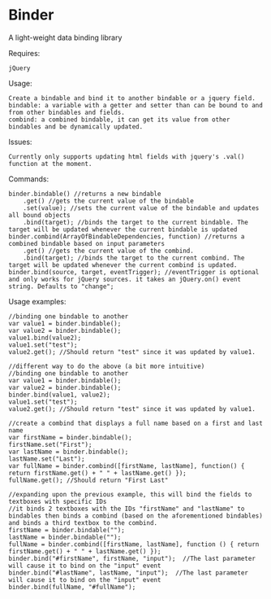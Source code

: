 # Binder  

A light-weight data binding library  

Requires:
	
	jQuery

Usage:  

	Create a bindable and bind it to another bindable or a jquery field.  
	bindable: a variable with a getter and setter than can be bound to and from other bindables and fields.  
	combind: a combined bindable, it can get its value from other bindables and be dynamically updated.  

Issues:  

	Currently only supports updating html fields with jquery's .val() function at the moment.  

Commands:  

	binder.bindable() //returns a new bindable  
		.get() //gets the current value of the bindable  
		.set(value); //sets the current value of the bindable and updates all bound objects  
		.bind(target); //binds the target to the current bindable. The target will be updated whenever the current bindable is updated
	binder.combind(ArrayOfBindableDependencies, function) //returns a combined bindable based on input parameters  
		.get() //gets the current value of the combind.  
		.bind(target); //binds the target to the current combind. The target will be updated whenever the current combind is updated.
	binder.bind(source, target, eventTrigger); //eventTrigger is optional and only works for jQuery sources. it takes an jQuery.on() event string. Defaults to "change"; 

Usage examples:  

	//binding one bindable to another  
	var value1 = binder.bindable();  
	var value2 = binder.bindable();  
	value1.bind(value2);  
	value1.set("test");  
	value2.get(); //Should return "test" since it was updated by value1.  

	//different way to do the above (a bit more intuitive)  
	//binding one bindable to another  
	var value1 = binder.bindable();  
	var value2 = binder.bindable();  
	binder.bind(value1, value2);  
	value1.set("test");  
	value2.get(); //Should return "test" since it was updated by value1.  

	//create a combind that displays a full name based on a first and last name  
	var firstName = binder.bindable();  
	firstName.set("First");  
	var lastName = binder.bindable();  
	lastName.set("Last");  
	var fullName = binder.combind([firstName, lastName], function() { return firstName.get() + " " + lastName.get() });  
	fullName.get(); //Should return "First Last"  

	//expanding upon the previous example, this will bind the fields to textboxes with specific IDs  
	//it binds 2 textboxes with the IDs "firstName" and "lastName" to bindables then binds a combind (based on the aforementioned bindables) and binds a third textbox to the combind.  
	firstName = binder.bindable("");  
	lastName = binder.bindable("");  
	fullName = binder.combind([firstName, lastName], function () { return firstName.get() + " " + lastName.get() });  
	binder.bind("#firstName", firstName, "input");  //The last parameter will cause it to bind on the "input" event
	binder.bind("#lastName", lastName, "input");  //The last parameter will cause it to bind on the "input" event
	binder.bind(fullName, "#fullName");  
